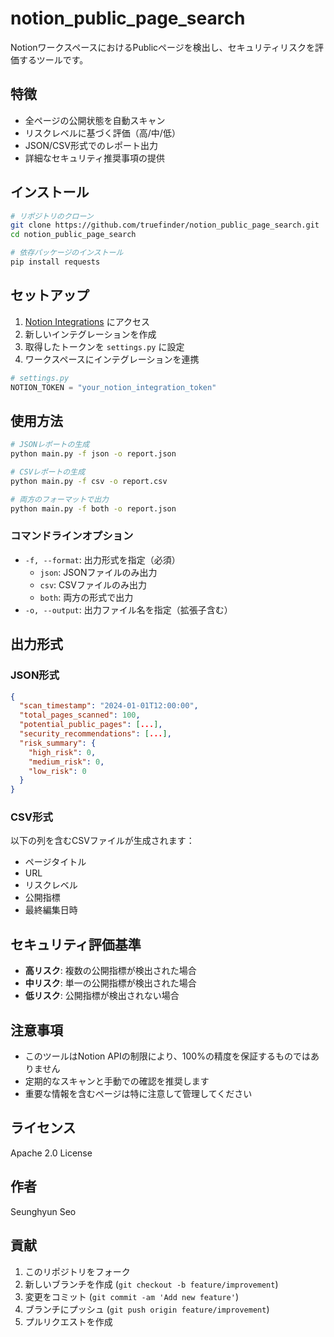 # notion_public_page_search

NotionワークスペースにおけるPublicページを検出し、セキュリティリスクを評価するツールです。

## 特徴

- 全ページの公開状態を自動スキャン
- リスクレベルに基づく評価（高/中/低）
- JSON/CSV形式でのレポート出力
- 詳細なセキュリティ推奨事項の提供

## インストール

```bash
# リポジトリのクローン
git clone https://github.com/truefinder/notion_public_page_search.git
cd notion_public_page_search

# 依存パッケージのインストール
pip install requests
```

## セットアップ

1. [Notion Integrations](https://www.notion.so/my-integrations) にアクセス
2. 新しいインテグレーションを作成
3. 取得したトークンを `settings.py` に設定
4. ワークスペースにインテグレーションを連携

```python
# settings.py
NOTION_TOKEN = "your_notion_integration_token"
```

## 使用方法

```bash
# JSONレポートの生成
python main.py -f json -o report.json

# CSVレポートの生成
python main.py -f csv -o report.csv

# 両方のフォーマットで出力
python main.py -f both -o report.json
```

### コマンドラインオプション

- `-f, --format`: 出力形式を指定（必須）
  - `json`: JSONファイルのみ出力
  - `csv`: CSVファイルのみ出力
  - `both`: 両方の形式で出力
- `-o, --output`: 出力ファイル名を指定（拡張子含む）

## 出力形式

### JSON形式
```json
{
  "scan_timestamp": "2024-01-01T12:00:00",
  "total_pages_scanned": 100,
  "potential_public_pages": [...],
  "security_recommendations": [...],
  "risk_summary": {
    "high_risk": 0,
    "medium_risk": 0,
    "low_risk": 0
  }
}
```

### CSV形式
以下の列を含むCSVファイルが生成されます：
- ページタイトル
- URL
- リスクレベル
- 公開指標
- 最終編集日時

## セキュリティ評価基準

- **高リスク**: 複数の公開指標が検出された場合
- **中リスク**: 単一の公開指標が検出された場合
- **低リスク**: 公開指標が検出されない場合

## 注意事項

- このツールはNotion APIの制限により、100%の精度を保証するものではありません
- 定期的なスキャンと手動での確認を推奨します
- 重要な情報を含むページは特に注意して管理してください

## ライセンス

Apache 2.0 License 

## 作者

Seunghyun Seo

## 貢献

1. このリポジトリをフォーク
2. 新しいブランチを作成 (`git checkout -b feature/improvement`)
3. 変更をコミット (`git commit -am 'Add new feature'`)
4. ブランチにプッシュ (`git push origin feature/improvement`)
5. プルリクエストを作成
